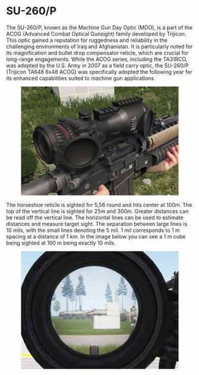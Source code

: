 # SU-260/P

The SU-260/P, known as the Machine Gun Day Optic (MDO), is a part of the ACOG (Advanced Combat Optical Gunsight) family developed by Trijicon. This optic gained a reputation for ruggedness and reliability in the challenging environments of Iraq and Afghanistan. It is particularly noted for its magnification and bullet drop compensator reticle, which are crucial for long-range engagements. While the ACOG series, including the TA31RCO, was adopted by the U.S. Army in 2007 as a field carry optic, the SU-260/P (Trijicon TA648 6x48 ACOG) was specifically adopted the following year for its enhanced capabilities suited to machine gun applications

<figure><img src="../../../../../../.gitbook/assets/image (4) (1).png" alt=""><figcaption></figcaption></figure>

The horseshoe reticle is sighted for 5,56 round and hits center at 100m. The top of the vertical line is sighted for 25m and 300m. Greater distances can be read off the vertical line. The horizontal lines can be used to estimate distances and measure target sight. The separation between large lines is 10 mils, with the small lines denoting the 5 mil. 1 mil corresponds to 1 m spacing at a distance of 1 km. In the image below you can see a 1 m cube being sighted at 100 m being exactly 10 mils.

<figure><img src="../../../../../../.gitbook/assets/image (1) (1) (1).png" alt=""><figcaption></figcaption></figure>
